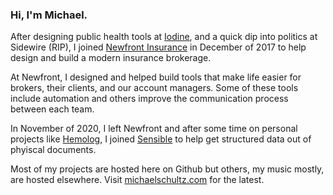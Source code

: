 ### Hi, I'm Michael.

After designing public health tools at [Iodine](https://iodine.com), and a quick dip into politics at Sidewire (RIP), I joined [Newfront Insurance](https://newfront.com) in December of 2017 to help design and build a modern insurance brokerage.

At Newfront, I designed and helped build tools that make life easier for brokers, their clients, and our account managers. Some of these tools include automation and others improve the communication process between each team.

In November of 2020, I left Newfront and after some time on personal projects like [Hemolog](https://hemolog.com), I joined [Sensible](https://www.sensible.so) to help get structured data out of phyiscal documents.

Most of my projects are hosted here on Github but others, my music mostly, are hosted elsewhere. Visit [michaelschultz.com](https://michaelschultz.com) for the latest.
